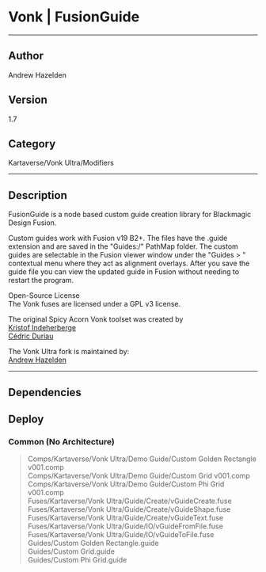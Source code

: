 # Vonk | FusionGuide
___

## Author
Andrew Hazelden

## Version
1.7

## Category
Kartaverse/Vonk Ultra/Modifiers

___

## Description
<p>FusionGuide is a node based custom guide creation library for Blackmagic Design Fusion.</p>

<p>Custom guides work with Fusion v19 B2+. The files have the .guide extension and are saved in the "Guides:/" PathMap folder. The custom guides are selectable in the Fusion viewer window under the "Guides &gt; " contextual menu where they act as alignment overlays. After you save the guide file you can view the updated guide in Fusion without needing to restart the program.</p>

<p>Open-Source License<br>
The Vonk fuses are licensed under a GPL v3 license.</p>

<p>The original Spicy Acorn Vonk toolset was created by<br>
<a href="mailto:xmnr0x23@gmail.com">Kristof Indeherberge</a><br>
<a href="mailto:duriau.cedric@live.be">Cédric Duriau</a></p>

<p>The Vonk Ultra fork is maintained by:<br>
<a href="mailto:andrew@andrewhazelden.com">Andrew Hazelden</a></p>


___

## Dependencies

## Deploy

### Common (No Architecture)

> Comps/Kartaverse/Vonk Ultra/Demo Guide/Custom Golden Rectangle v001.comp  
> Comps/Kartaverse/Vonk Ultra/Demo Guide/Custom Grid v001.comp  
> Comps/Kartaverse/Vonk Ultra/Demo Guide/Custom Phi Grid v001.comp  
> Fuses/Kartaverse/Vonk Ultra/Guide/Create/vGuideCreate.fuse  
> Fuses/Kartaverse/Vonk Ultra/Guide/Create/vGuideShape.fuse  
> Fuses/Kartaverse/Vonk Ultra/Guide/Create/vGuideText.fuse  
> Fuses/Kartaverse/Vonk Ultra/Guide/IO/vGuideFromFile.fuse  
> Fuses/Kartaverse/Vonk Ultra/Guide/IO/vGuideToFile.fuse  
> Guides/Custom Golden Rectangle.guide  
> Guides/Custom Grid.guide  
> Guides/Custom Phi Grid.guide  

